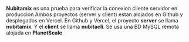 **Nubitamix** es una prueba para verificar la conexion cliente servidor en produccion
Ambos proyectos (server y client) estan alojados en Github y desplegados en Vercel.
En Github y Vercel, el proyecto **server** se llama **nubitamix**.
Y el **client** se llama **nubitacli**.
Se usa una BD MySQL remota alojada en **PlanetScale**
